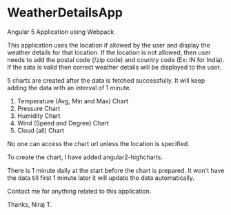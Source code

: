 # WeatherDetailsApp
Angular 5 Application using Webpack

This application uses the location if allowed by the user and display the weather details for that location.
If the location is not allowed, then user needs to add the postal code (/zip code) and country code (Ex: IN for India). If the sata is valid then correct weather details will be displayed to the user.

5 charts are created after the data is fetched successfully. It will keep adding the data with an interval of 1 minute.
1) Temperature (Avg, Min and Max) Chart
2) Pressure Chart
3) Humidity Chart
4) Wind (Speed and Degree) Chart
5) Cloud (all) Chart

No one can access the chart url unless the location is specified. 

To create the chart, I have added angular2-highcharts.

There is 1 minute daily at the start before the chart is prepared. It won't have the data till first 1 minute later it will update the data automatically.

Contact me for anything related to this application.

Thanks,
Niraj T.
